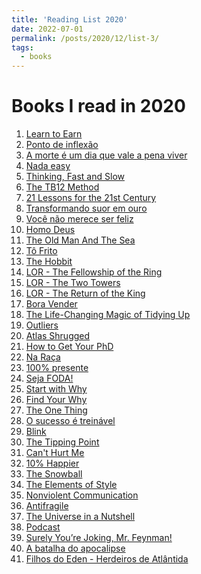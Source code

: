 ```yaml
---
title: 'Reading List 2020'
date: 2022-07-01
permalink: /posts/2020/12/list-3/
tags:
  - books
---
```


Books I read in 2020
======

1. [Learn to Earn][1]
2. [Ponto de inflexão][2]
3. [A morte é um dia que vale a pena viver][3]
4. [Nada easy][4]
5. [Thinking, Fast and Slow][5]
6. [The TB12 Method][6]
7. [21 Lessons for the 21st Century][7]
8. [Transformando suor em ouro][8]
9. [Você não merece ser feliz][9]
10. [Homo Deus][10]
11. [The Old Man And The Sea ][11]
12. [Tô Frito][12]
13. [The Hobbit][13]
14. [LOR - The Fellowship of the Ring][14]
15. [LOR - The Two Towers][15]
16. [LOR - The Return of the King][16]
17. [Bora Vender][17]
18. [The Life-Changing Magic of Tidying Up][18]
19. [Outliers][19]
20. [Atlas Shrugged][20]
21. [How to Get Your PhD][21]
22. [Na Raça][22]
23. [100% presente][23]
24. [Seja FODA!][24]
25. [Start with Why][25]
26. [Find Your Why][26]
27. [The One Thing][27]
28. [O sucesso é treinável][28]
29. [Blink][29]
30. [The Tipping Point][30]
31. [Can't Hurt Me][31]
32. [10% Happier ][32]
33. [The Snowball][33]
34. [The Elements of Style][34]
35. [Nonviolent Communication][35]
36. [Antifragile][36]
37. [The Universe in a Nutshell][37]
38. [Podcast][38]
39. [Surely You’re Joking, Mr. Feynman!][39]
40. [A batalha do apocalipse][40]
41. [Filhos do Eden - Herdeiros de Atlântida][41]



[1]:https://www.amazon.com/Learn-Earn-Beginners-Basics-Investing-ebook/dp/B008TRUA7Y/ref=sr_1_3?crid=35KN3UK288N1F&keywords=peter+lynch&qid=1656705781&s=digital-text&sprefix=peter+lynch%2Cdigital-text%2C189&sr=1-3
[2]:https://www.amazon.com/gp/product/B07MZGKTFR/ref=dbs_a_def_rwt_hsch_vapi_tkin_p1_i0
[3]:https://www.amazon.com/morte-dia-vale-viver-Portuguese-ebook/dp/B07NF6B3T6/ref=sr_1_1?qid=1656705901&refinements=p_27%3AAna+Claudia+Quintana+Arantes&s=digital-text&sr=1-1&text=Ana+Claudia+Quintana+Arantes
[4]:https://www.amazon.com/Nada-Easy-combinei-criatividade-Portuguese-ebook/dp/B073W1Z4HD/ref=sr_1_2?crid=2RVSI230SHEI8&keywords=Nada+Easy&qid=1656705960&s=digital-text&sprefix=nada+easy%2Cdigital-text%2C153&sr=1-2
[5]:https://www.amazon.com/Thinking-Fast-Slow-Daniel-Kahneman-ebook/dp/B00555X8OA/ref=sr_1_1?crid=2AIQ781GMMQSB&keywords=Thinking%2C+Fast+and+Slow&qid=1656705983&s=digital-text&sprefix=thinking%2C+fast+and+slow%2Cdigital-text%2C149&sr=1-1
[6]:https://www.amazon.com/TB12-Method-Lifetime-Sustained-Performance-ebook/dp/B073R4DRX7/ref=sr_1_1?crid=5W1M44EKRPEH&keywords=tb12&qid=1656706006&s=digital-text&sprefix=tb12%2Cdigital-text%2C144&sr=1-1
[7]:https://www.amazon.com/Lessons-21st-Century-Yuval-Harari-ebook/dp/B079WM7KLS/ref=sr_1_1?crid=1P517IRRSUKH0&keywords=harari&qid=1656706034&s=digital-text&sprefix=harari%2Cdigital-text%2C186&sr=1-1
[8]:https://www.amazon.com/Transformando-Suor-em-Ouro-Portuguese-ebook/dp/B00A3CNMQY/ref=sr_1_1?crid=CN6A6BGCLTNE&keywords=Transformando+suor+em+ouro&qid=1656706061&s=digital-text&sprefix=transformando+suor+em+ouro%2Cdigital-text%2C144&sr=1-1
[9]:https://www.amazon.com/Voc%C3%AA-N%C3%A3o-Merece-Ser-Feliz-ebook/dp/B085LMGR79/ref=sr_1_1?crid=39TFG2CQ9BWBA&keywords=Voc%C3%AA+n%C3%A3o+merece+ser+feliz%2C&qid=1656706093&s=digital-text&sprefix=voc%C3%AA+n%C3%A3o+merece+ser+feliz%2C%2Cdigital-text%2C139&sr=1-1
[10]:https://www.amazon.com/Homo-Deus-Brief-History-Tomorrow-ebook/dp/B01BBQ33VE/ref=sr_1_1?crid=I618INXUGKFR&keywords=Homo+Deus&qid=1656706105&s=digital-text&sprefix=homo+deus%2Cdigital-text%2C162&sr=1-1
[11]:https://www.amazon.com/Old-Man-Sea-Ernest-Hemingway-ebook/dp/B000FC0SH8/ref=sr_1_1?crid=29AU3BGY7AZ6D&keywords=The+Old+Man+And+The+Sea&qid=1656706127&s=digital-text&sprefix=the+old+man+and+the+sea+%2Cdigital-text%2C154&sr=1-1
[12]:https://www.amazon.com/frito-colet%C3%A2nea-saborosos-desastres-Portuguese-ebook/dp/B072WB65KD/ref=sr_1_3?crid=24C6JHWXOG4M8&keywords=T%C3%B4+Frito&qid=1656706150&s=digital-text&sprefix=t%C3%B4+frito%2Cdigital-text%2C126&sr=1-3
[13]:https://www.amazon.com/Hobbit-J-R-Tolkien-ebook/dp/B002RI9ZY0/ref=sr_1_1?crid=S9Y2LI2QV22F&keywords=hobbit&qid=1656706162&s=digital-text&sprefix=hobbi%2Cdigital-text%2C163&sr=1-1
[14]:https://www.amazon.com/Fellowship-Ring-Lord-Rings-Book-ebook/dp/B002RI9THI/ref=sr_1_2?crid=623499PZK3X1&keywords=lord+of+the+rings&qid=1656706197&s=digital-text&sprefix=lord+of+the+ring%2Cdigital-text%2C167&sr=1-2
[15]:https://www.amazon.com/gp/product/B002RI9QNK?ref_=dbs_p_pwh_rwt_anx_cl_1&storeType=ebooks
[16]:https://www.amazon.com/gp/product/B002RIA062?ref_=dbs_p_pwh_rwt_anx_cl_1&storeType=ebooks
[17]:https://www.amazon.com/melhor-estrat%C3%A9gia-atitude-vender-Portuguese-ebook/dp/B07RH8S42M/ref=sr_1_1?crid=PQJB6Q6X82XS&keywords=Bora+Vender&qid=1656706283&s=digital-text&sprefix=bora+vender%2Cdigital-text%2C135&sr=1-1
[18]:https://www.amazon.com/gp/product/B00KK0PICK/ref=dbs_a_def_rwt_hsch_vapi_tkin_p1_i0
[19]:https://www.amazon.com/Outliers-Story-Success-Malcolm-Gladwell-ebook/dp/B002RI9PKO/ref=sr_1_1?crid=2H12MIE6R17Y1&keywords=outliers&qid=1656706362&s=digital-text&sprefix=outlier%2Cdigital-text%2C162&sr=1-1
[20]:https://www.amazon.com/Atlas-Shrugged-Ayn-Rand-ebook/dp/B003V8B5XO/ref=sr_1_1?crid=2D5A6JQ4PPCZO&keywords=atlas+shrugged&qid=1656706400&s=digital-text&sprefix=atlas+shrugge%2Cdigital-text%2C144&sr=1-1
[21]:https://www.amazon.com/How-Get-Your-PhD-Handbook-ebook/dp/B08WM1DDKP/ref=sr_1_1?crid=215OCHVW0P724&keywords=How+to+get+your+PhD&qid=1656706496&s=digital-text&sprefix=how+to+get+your+phd%2Cdigital-text%2C145&sr=1-1
[22]:https://www.amazon.com/Ra%C3%A7a-Guilherme-Financeiro-Brasileiro-Portuguese-ebook/dp/B081B3PK3G/ref=sr_1_1?crid=1JGCV9QWYQRLF&keywords=Na+Ra%C3%A7a&qid=1656706599&s=digital-text&sprefix=na+ra%C3%A7a%2Cdigital-text%2C137&sr=1-1
[23]:https://www.amazon.com/Esteja-viva-permane%C3%A7a-100-Presente-ebook/dp/B07WW2FG4L/ref=sr_1_1?crid=LC3JYOD267UF&keywords=100%25+presente&qid=1656706625&s=digital-text&sprefix=100%25+presente%2Cdigital-text%2C142&sr=1-1
[24]:https://www.amazon.com/Seja-foda-Portuguese-Caio-Carneiro-ebook/dp/B079GZM3P5/ref=sr_1_1?crid=Q2USYF5W7UR9&keywords=Seja+FODA%21&qid=1656706641&s=digital-text&sprefix=seja+foda+%2Cdigital-text%2C153&sr=1-1
[25]:https://www.amazon.com/Start-Why-Leaders-Inspire-Everyone-ebook/dp/B002Q6XUE4/ref=sr_1_1?crid=3T85QA3KDA3TU&keywords=start+with+why&qid=1656706655&s=digital-text&sprefix=start%2Cdigital-text%2C149&sr=1-1
[26]:https://www.amazon.com/gp/product/B01CZCW3ZA/ref=dbs_a_def_rwt_hsch_vapi_tkin_p1_i3
[27]:https://www.amazon.com/One-Thing-Surprisingly-Extraordinary-bestselling-ebook/dp/B00D3J2QKW/ref=sr_1_4?qid=1656706724&refinements=p_27%3AGary+Keller&s=digital-text&sr=1-4&text=Gary+Keller
[28]:https://www.amazon.com/Sucesso-Trein%C3%A1vel-revolucionar-relacionamentos-desenvolvimento-ebook/dp/B08DSQF9Q3/ref=sr_1_1?crid=2VTJ0NH398ZCB&keywords=O+sucesso+%C3%A9+trein%C3%A1vel&qid=1656706751&s=digital-text&sprefix=o+sucesso+%C3%A9+trein%C3%A1vel%2Cdigital-text%2C152&sr=1-1
[29]:https://www.amazon.com/Blink-Power-Thinking-Without-ebook/dp/B002VISNAS/ref=sr_1_7?crid=1J7LOBFAF4MOP&keywords=Blink&qid=1656706765&s=digital-text&sprefix=blink%2Cdigital-text%2C141&sr=1-7
[30]:https://www.amazon.com/gp/product/B07D7FPWTX/ref=dbs_a_def_rwt_hsch_vapi_tkin_p1_i3
[31]:https://www.amazon.com/Cant-Hurt-Me-Master-Your-ebook/dp/B07H453KGH/ref=sr_1_1?crid=1K3AP864YAYON&keywords=Can%27t+Hurt+Me&qid=1656706814&s=digital-text&sprefix=can%27t+hurt+me%2Cdigital-text%2C159&sr=1-1
[32]:https://www.amazon.com/10-Happier-Revised-Self-Help-Works-ebook/dp/B07R4NMHJ2/ref=sr_1_1?crid=23UR7DYT49K8E&keywords=10%25&qid=1656706828&s=digital-text&sprefix=10%25%2Cdigital-text%2C153&sr=1-1
[33]:https://www.amazon.com/Snowball-Warren-Buffett-Business-Life-ebook/dp/B009MYD9F8/ref=sr_1_1?crid=3HV46W7O8LD0U&keywords=Snowball&qid=1656706865&s=digital-text&sprefix=snowball%2Cdigital-text%2C172&sr=1-1
[34]:https://www.amazon.com/Elements-Style-Fourth-William-Strunk-ebook/dp/B09R25CXRD/ref=sr_1_1?crid=3HZRX2UZ0514H&keywords=The+Elements+of+Style&qid=1656706881&s=digital-text&sprefix=the+elements+of+style%2Cdigital-text%2C166&sr=1-1
[35]:https://www.amazon.com/gp/product/B014OISVU4/ref=dbs_a_def_rwt_hsch_vapi_tkin_p1_i0
[36]:https://www.amazon.com/Antifragile-Things-That-Disorder-Incerto-ebook/dp/B0083DJWGO/ref=sr_1_1?keywords=antifragile&qid=1656706932&s=digital-text&sprefix=anti%2Cdigital-text%2C152&sr=1-1
[37]:https://www.amazon.com/The-Universe-in-a-Nutshell/dp/B00QNGJIY4/?_encoding=UTF8&pd_rd_w=ROINb&pf_rd_p=91202c6f-1c11-4e3d-b51a-3af958cedd30&pf_rd_r=V52DTCKV5P86RVJWC055&pd_rd_wg=LYDVh&pd_rd_r=7d136e0f-a7b9-4105-9baf-d1c6ceeafaf0&content-id=amzn1.sym.91202c6f-1c11-4e3d-b51a-3af958cedd30&ref_=aufs_ap_sc_dsk
[38]:https://www.amazon.com.br/Podcast-Guia-B%C3%A1sico-Leo-Lopes/dp/8566293312
[39]:https://www.amazon.com/Surely-Youre-Joking-Mr-Feynman/dp/0393355624/ref=sr_1_1?crid=TCNVLA7V8M5P&keywords=feynman&qid=1656707119&s=books&sprefix=feynma%2Cstripbooks-intl-ship%2C151&sr=1-1
[40]:https://www.amazon.com/batalha-do-Apocalipse-Portuguese-ebook/dp/B00A3CSWOQ/ref=sr_1_1?crid=1MDZEDQS7VFO5&keywords=a+batalha+do+apocalipse&qid=1656707150&s=books&sprefix=a+batalha+do+apocalips%2Cstripbooks-intl-ship%2C141&sr=1-1
[41]:https://www.amazon.com/Herdeiros-Atl%C3%A2ntida-Filhos-%C3%89den-Portuguese-ebook/dp/B00AHEHOOY/ref=sr_1_1?crid=DF0BN9L6TAHT&keywords=filhos+do+eden+-+herdeiros+de+atlantida&qid=1656707188&s=books&sprefix=filhos+do+eden+-+herdeiros+de+atl%C3%A2ntida%2Cstripbooks-intl-ship%2C140&sr=1-1